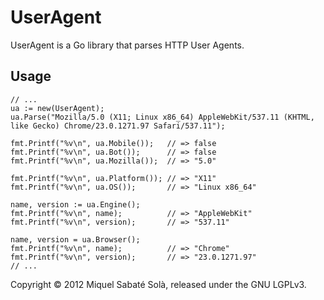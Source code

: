 
# UserAgent

UserAgent is a Go library that parses HTTP User Agents.

## Usage

    // ...
    ua := new(UserAgent);
    ua.Parse("Mozilla/5.0 (X11; Linux x86_64) AppleWebKit/537.11 (KHTML, like Gecko) Chrome/23.0.1271.97 Safari/537.11");

    fmt.Printf("%v\n", ua.Mobile());   // => false
    fmt.Printf("%v\n", ua.Bot());      // => false
    fmt.Printf("%v\n", ua.Mozilla());  // => "5.0"

    fmt.Printf("%v\n", ua.Platform()); // => "X11"
    fmt.Printf("%v\n", ua.OS());       // => "Linux x86_64"

    name, version := ua.Engine();
    fmt.Printf("%v\n", name);          // => "AppleWebKit"
    fmt.Printf("%v\n", version);       // => "537.11"

    name, version = ua.Browser();
    fmt.Printf("%v\n", name);          // => "Chrome"
    fmt.Printf("%v\n", version);       // => "23.0.1271.97"
    // ...

Copyright &copy; 2012 Miquel Sabaté Solà, released under the GNU LGPLv3.
